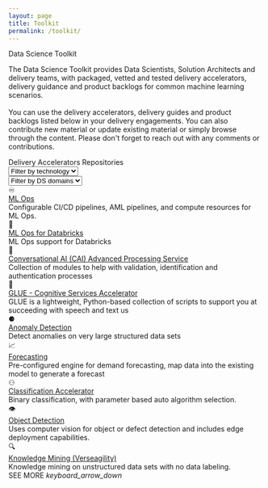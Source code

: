 ```yaml
---
layout: page
title: Toolkit
permalink: /toolkit/
---
```


<div class="toolkit">
  <div class="title">Data Science Toolkit</div>
  <div class="paragraph">
    <p>
      The Data Science Toolkit provides Data Scientists, Solution Architects and delivery teams, with packaged, vetted and tested delivery accelerators, delivery guidance and product backlogs for common machine learning scenarios.
      <br/><br/>
      You can use the delivery accelerators, delivery guides and product backlogs listed below in your delivery engagements. You can also contribute new material or update existing material or simply browse through the content. Please don't forget to reach out with any comments or contributions.
    </p>
  </div>
  <div class="subtitle borders"> Delivery Accelerators Repositories </div>

  <!--placeholder for the filters:
  TODO: for DS domains, would need to know from client the mapping
  TODO: for technologies, to pull data from each single accelerator page's technologies section (to make it dynamic and be most scalable) but could implement static solution in meantime-->
  <div class="dropdowns-container">
    <div class="custom-select">
      <select class="toolkit-select">
        <option value="" selected disabled hidden>Filter by technology</option>
        <option value="1">Option 1</option>
        <option value="2">Option 2</option>
        <option value="3">Option 3</option>
      </select>
    </div>
    <div class="custom-select">
      <select class="toolkit-select">
        <option value="" selected disabled hidden>Filter by DS domains</option>
        <option value="1">Option 1</option>
        <option value="2">Option 2</option>
        <option value="3">Option 3</option>
      </select>
    </div>
  </div>

  <div class="toolkit-cards">
    <div class="toolkit-row">
      <div class="toolkit-card left">
        <div class="toolkit-card-icon">♾️</div>
        <a class="toolkit-card-title" href="/ml-ops/" target="_blank">ML Ops</a>
        <div class="toolkit-card-content">Configurable CI/CD pipelines, AML pipelines, and compute resources for ML Ops.</div>
      </div>
      <div class="toolkit-card right">
        <div class="toolkit-card-icon">🧱</div>
        <a class="toolkit-card-title" href="/ml-ops-for-databricks/" target="_blank">ML Ops for Databricks</a>
        <div class="toolkit-card-content">ML Ops support for Databricks</div>
      </div>
    </div>
    <div class="toolkit-row">
      <div class="toolkit-card left">
        <div class="toolkit-card-icon">💬</div>
        <a class="toolkit-card-title" href="/conversational-AI/" target="_blank">Conversational AI (CAI) Advanced Processing Service</a>
        <div class="toolkit-card-content">Collection of modules to help with validation, identification and authentication processes</div>
      </div>
      <div class="toolkit-card right">
        <div class="toolkit-card-icon">🔗</div>
        <a class="toolkit-card-title" href="/GLUE-accelerator/" target="_blank">GLUE - Cognitive Services Accelerator</a>
        <div class="toolkit-card-content">GLUE is a lightweight, Python-based collection of scripts to support you at succeeding with speech and text us</div>
      </div>
    </div>
    <div class="toolkit-row">
      <div class="toolkit-card left">
        <div class="toolkit-card-icon">⚈</div>
        <a class="toolkit-card-title" href="/anomaly-detection/" target="_blank">Anomaly Detection</a>
        <div class="toolkit-card-content">Detect anomalies on very large structured data sets</div>
      </div>
      <div class="toolkit-card right">
        <div class="toolkit-card-icon">📈</div>
        <a class="toolkit-card-title" href="/forecasting/" target="_blank">Forecasting</a>
        <div class="toolkit-card-content">Pre-configured engine for demand forecasting, map data into the existing model to generate a forecast</div>
      </div>
    </div>
    <div class="toolkit-row">
      <div class="toolkit-card left">
        <div class="toolkit-card-icon">⚇</div>
        <a class="toolkit-card-title" href="/classification-accelerator/" target="_blank">Classification Accelerator</a>
        <div class="toolkit-card-content">Binary classification, with parameter based auto algorithm selection. </div>
      </div>
      <div class="toolkit-card right">
        <div class="toolkit-card-icon">👁️</div>
        <a class="toolkit-card-title" href="/object-detection/" target="_blank">Object Detection</a>
        <div class="toolkit-card-content">Uses computer vision for object or defect detection and includes edge deployment capabilities.</div>
      </div>
    </div>
    <div class="toolkit-row">
      <div class="toolkit-card left">
        <div class="toolkit-card-icon">🔍</div>
        <a class="toolkit-card-title" href="/verseagility/" target="_blank">Knowledge Mining (Verseagility)</a>
        <div class="toolkit-card-content">Knowledge mining on unstructured data sets with no data labeling.</div>
      </div>
      <div class="toolkit-card right">      
      <!--Placeholder for delivery accelerator toolkit card-->
      </div>
    </div>
  </div>

  <div class="subtitle borders" style="margin-top:0px">
    <!--Placeholder for See More drop-down to expand toolkit rows-->
    <!--TODO: to implement functionality per above toolkit rows and limit number of toolkit rows shown by default to 3 rows-->
    <div class="see-more">
      <span>SEE MORE</span>
      <i class="material-icons" style="margin-bottom:0px">keyboard_arrow_down</i>
    </div>
  </div>

</div>